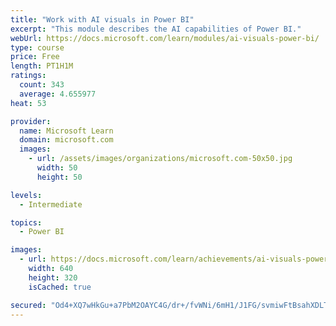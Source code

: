 ```yaml
---
title: "Work with AI visuals in Power BI"
excerpt: "This module describes the AI capabilities of Power BI."
webUrl: https://docs.microsoft.com/learn/modules/ai-visuals-power-bi/
type: course
price: Free
length: PT1H1M
ratings:
  count: 343
  average: 4.655977
heat: 53

provider:
  name: Microsoft Learn
  domain: microsoft.com
  images:
    - url: /assets/images/organizations/microsoft.com-50x50.jpg
      width: 50
      height: 50

levels:
  - Intermediate

topics:
  - Power BI

images:
  - url: https://docs.microsoft.com/learn/achievements/ai-visuals-power-bi-social.png
    width: 640
    height: 320
    isCached: true

secured: "Od4+XQ7wHkGu+a7PbM2OAYC4G/dr+/fvWNi/6mH1/J1FG/svmiwFtBsahXDLTydMuVWF/pk2ourDBkGGXJxKXIkguDdHOts+GxKesB63gfH1DSCq5xYCGbKAI2aloWRc6ojD26XeUCB6mMDxooSzwt+GfVZQ2lnFgmk/KR2mG+a+UbdCC04q1CoZejWbABBvvdDDKWwxgThhAOh2ye7x6Pub00fQ7LQBvA0DmSDhjj9AAoalQuLwE4GbkC+bFICMJF5IipYWiG70UWqOFHcSzOPDR2b5NNyooTOxavYP0hvDVFPFBkOwiE/GbYAilXirzH0jeOFEE4+xqck7Exw6iwUiT7WmFJK0OELz0FYrM3V+wZ2bLN+Z2HqSWsg4AxdCFQSP8FarxkHc9rFWuaOVp9qQU89CuFRBCorf4nFS0gQ=;EhAtCHUY3AE6YC8K1B8nPA=="
---
```


